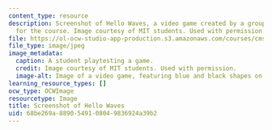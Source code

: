 ```yaml
---
content_type: resource
description: Screenshot of Hello Waves, a video game created by a group of MIT students
  for the course. Image courtesy of MIT students. Used with permission.
file: https://ol-ocw-studio-app-production.s3.amazonaws.com/courses/cms-611j-creating-video-games-fall-2014/68be269a8890549108049836924a39b2_cms-611jf14.jpg
file_type: image/jpeg
image_metadata:
  caption: A student playtesting a game.
  credit: Image courtesy of MIT students. Used with permission.
  image-alt: Image of a video game, featuring blue and black shapes on a green background.
learning_resource_types: []
ocw_type: OCWImage
resourcetype: Image
title: Screenshot of Hello Waves
uid: 68be269a-8890-5491-0804-9836924a39b2
---
```


